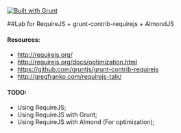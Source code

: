 [![Built with Grunt](https://cdn.gruntjs.com/builtwith.png)](http://gruntjs.com/)

##Lab for RequireJS + grunt-contrib-requirejs + AlmondJS

#### Resources:

* http://requirejs.org/
* http://requirejs.org/docs/optimization.html
* https://github.com/gruntjs/grunt-contrib-requirejs
* http://gregfranko.com/requirejs-talk/

#### TODO:

* Using RequireJS;
* Using RequireJS with Grunt;
* Using RequireJS with Almond (For optimization);
